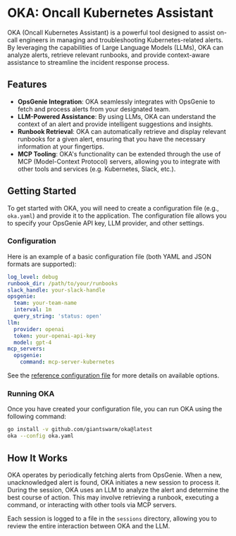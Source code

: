 # OKA: Oncall Kubernetes Assistant

OKA (Oncall Kubernetes Assistant) is a powerful tool designed to assist on-call engineers in managing and troubleshooting Kubernetes-related alerts. By leveraging the capabilities of Large Language Models (LLMs), OKA can analyze alerts, retrieve relevant runbooks, and provide context-aware assistance to streamline the incident response process.

## Features

- **OpsGenie Integration**: OKA seamlessly integrates with OpsGenie to fetch and process alerts from your designated team.
- **LLM-Powered Assistance**: By using LLMs, OKA can understand the context of an alert and provide intelligent suggestions and insights.
- **Runbook Retrieval**: OKA can automatically retrieve and display relevant runbooks for a given alert, ensuring that you have the necessary information at your fingertips.
- **MCP Tooling**: OKA's functionality can be extended through the use of MCP (Model-Context Protocol) servers, allowing you to integrate with other tools and services (e.g. Kubernetes, Slack, etc.).

## Getting Started

To get started with OKA, you will need to create a configuration file (e.g., `oka.yaml`) and provide it to the application. The configuration file allows you to specify your OpsGenie API key, LLM provider, and other settings.

### Configuration

Here is an example of a basic configuration file (both YAML and JSON formats are supported):

```yaml
log_level: debug
runbook_dir: /path/to/your/runbooks
slack_handle: your-slack-handle
opsgenie:
  team: your-team-name
  interval: 1m
  query_string: 'status: open'
llm:
  provider: openai
  token: your-openai-api-key
  model: gpt-4
mcp_servers:
  opsgenie:
    command: mcp-server-kubernetes
```

See the [reference configuration file](./pkg/config) for more details on available options.

### Running OKA

Once you have created your configuration file, you can run OKA using the following command:

```bash
go install -v github.com/giantswarm/oka@latest
oka --config oka.yaml
```

## How It Works

OKA operates by periodically fetching alerts from OpsGenie. When a new, unacknowledged alert is found, OKA initiates a new session to process it. During the session, OKA uses an LLM to analyze the alert and determine the best course of action. This may involve retrieving a runbook, executing a command, or interacting with other tools via MCP servers.

Each session is logged to a file in the `sessions` directory, allowing you to review the entire interaction between OKA and the LLM.
